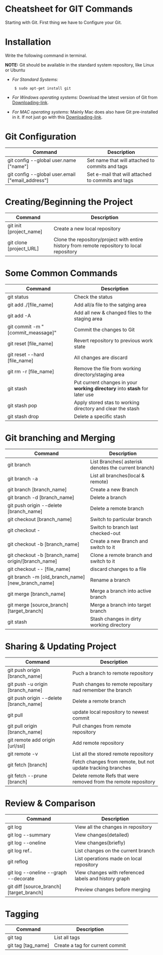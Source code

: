 # Cheatsheet for GIT Commands


Starting with Git. First thing we have to Configure your Git.


# Installation
Write the following command in terminal.

**NOTE:** Git should be available in the standard system repository, like Linux or Ubuntu
- *For Standard Systems:*

    ` $ sudo apt-get install git`

- *For Windows operating systems:*
    Download the latest version of Git from [Downloading-link](https://git-scm.com/download/win).

- *For MAC operating systems:*
    Mainly Mac does also have Git pre-installed in it. If not just go with this [Downloading-link](https://git-scm.com/download/mac).


# Git Configuration

| Command | Description |
| --- | --- |
| git config --global user.name ["name"] | Set name that will attached to commits and tags |
| git config --global user.email ["email_address"] | Set e-mail that will attached to commits and tags |

# Creating/Beginning the Project

| Command | Description |
| --- | --- |
| git init [project_name] | Create a new local repository |
| git clone [project_URL] | Clone the repository/project with entire history from remote repository to local repository |

# Some Common Commands

| Command | Description |
| --- | --- |
| git status | Check the status |
| git add ./[file_name] | Add all/a file to the satging area |
| git add -A | Add all new & changed files to the staging area |
| git commit -m "[commit_meassage]" | Commit the changes to Git |
| git reset [file_name] | Revert repository to previous work state |
| git reset --hard [file_name] | All changes are discard |
| git rm -r [file_name] | Remove the file from working directory/staging area |
| git stash | Put current changes in your **working directory** into **stash** for later use |
| git stash pop | Apply stored stas to working directory and clear the stash |
| git stash drop | Delete a specific stash |


# Git branching and Merging

| Command | Description |
| --- | --- |
| git branch | List Branches( asterisk denotes the current branch) |
| git branch -a | List all branches(local & remote) |
| git branch [branch_name] | Create a new Branch |
| git branch -d [branch_name] | Delete a branch |
| git push origin --delete [branch_name] | Delete a remote branch |
| git checkout [branch_name] | Switch to particular branch |
| git checkout - | Switch to branch last checked-out |
| git checkout -b [branch_name] | Create a new Branch and switch to it |
| git checkout -b [branch_name] origin/[branch_name] | Clone a remote branch and switch to it |
| git checkout -- [file_name] | discard changes to a file |
| git branch -m [old_branch_name] [new_branch_name] | Rename a branch |
| git merge [branch_name] | Merge a branch into active branch |
git merge [source_branch] [target_branch] | Merge a branch into target branch |
| git stash | Stash changes in dirty working directory | git stash clear | Remove all stashed entries |


# Sharing & Updating Project

| Command | Description |
| --- | --- |
| git push origin [branch_name] | Puch a branch to remote repository |
| git push -u origin [branch_name] | Push changes to remote repositary nad remember the branch |
| git push origin --delete [branch_name] | Delete a remote branch |
| git pull | update local repository to newest commit |
| git pull origin [branch_name] | Pull changes from remote repository |
| git remote add origin [url/ssl] | Add remote repository |
| git remote -v | List all the stored remote repository |
| git fetch [branch] | Fetch changes from remote, but not update tracking branches |
| git fetch --prune [branch] | Delete remote Refs that were removed from the remote repository |


# Review & Comparison

| Command | Description |
| --- | --- |
| git log | View all the changes in repository |
| git log --summary | View changes(detailed) |
| git log --oneline | View changes(briefly) |
| git log ref.. | List changes on the current branch |
| git reflog | List operations made on local repository |
| git log --oneline --graph --decorate | View changes with referenced labels and history graph |
| git diff [source_branch] [target_branch] | Preview changes before merging |


# Tagging

| Command | Description |
| --- | --- |
| git tag | List all tags |
| git tag [tag_name] | Create a tag for current commit | git git tag -d [tag_name] | Delete a tag from local repository |




